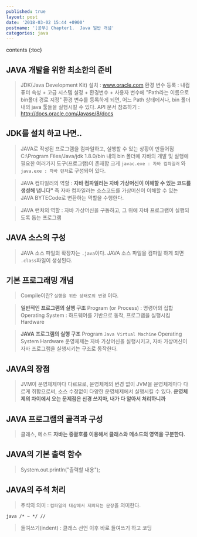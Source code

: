 ```yaml
---
published: true
layout: post
date: '2018-03-02 15:44 +0900'
postname: '[공부] Chapter1.  Java 일반 개념'
categories: java
---
```

contents {:toc}

## JAVA 개발을 위한 최소한의 준비

> JDK(Java Development Kit) 설치 : www.oracle.com
 환경 변수 등록 : 내컴퓨터 속성 + 고급 시스템 설정 + 환경변수 + 사용자 변수에 "Path라는 이름으로 bin폴더 경로 지정"
 환경 변수를 등록하게 되면, 어느 Path 상태에서나, bin 폴더 내의 java 툴들을 실행시킬 수 있다.
 API 문서 참조하기 : http://docs.oracle.com/Javase/8/docs 

## JDK를 설치 하고 나면..

> JAVA로 작성된 프로그램을 컴파일하고, 실행할 수 있는 상황이 만들어짐
 C:\Program Files/Java/jdk 1.8.0/bin 내의 bin 폴더에 자바의 개발 및 실행에 필요한 여러가지 도구(프로그램)이 존재함
 크게 `javac.exe : 자바 컴파일러` 와 `java.exe : 자바 런처`로 구성되어 있다.

> JAVA 컴파일러의 역할 : 
 **자바 컴파일러는 자바 가상머신이 이해할 수 있는 코드를 생성해 냅니다"**
 즉 자바 컴파일러는 소스코드를 가상머신이 이해할 수 있는 JAVA BYTECode로 변환하는 역할을 수행한다.

> JAVA 런처의 역할 : 
 자바 가상머신을 구동하고, 그 위에 자바 프로그램이 실행되도록 돕는 프로그램

## JAVA 소스의 구성

> JAVA 소스 파일의 확장자는 `.java`이다.
 JAVA 소스 파일을 컴파일 하게 되면 `.class`파일이 생성된다.

## 기본 프로그래밍 개념

> Compile이란? `실행을 위한 상태로의 변경` 이다.

> **일반적인 프로그램의 실행 구조**
 Program (or Process) : 명령어의 집합 
 Operating System : 하드웨어를 기반으로 동작, 프로그램을 실행시킴
 Hardware

> **JAVA 프로그램의 실행 구조**
 Program 
 `Java Virtual Machine`
 Operating System
 Hardware
 운영체제는 자바 가상머신을 실행시키고, 자바 가상머신이 자바 프로그램을 실행시키는 구조로 동작한다.

## JAVA의 장점

> JVM이 운영체제마다 다르므로, 운영체제의 변경 없이 JVM을 운영체제마다 다르게 취함으로써, 소스 수정없이 다양한 운영체제에서 실행시킬 수 있다.
 **운영체제의 차이에서 오는 문제점은 신경 쓰지마, 내가 다 알아서 처리하니까**

## JAVA 프로그램의 골격과 구성

> 클래스, 메소드
 **자바는 중괄호를 이용해서 클래스와 메소드의 영역을 구분한다.**

## JAVA의 기본 출력 함수

> System.out.printIn("출력할 내용");

## JAVA의 주석 처리

> 주석의 의미 : 
 `컴파일의 대상에서 제외되는 문장`을 의미한다.

``java
/* ~ */
//
``

> 들여쓰기(indent) : 클래스 선언 이후 바로 들여쓰기 하고 코딩
